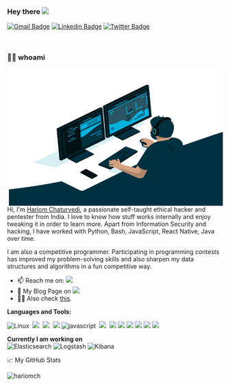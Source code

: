 ### Hey there <img src="https://media.giphy.com/media/hvRJCLFzcasrR4ia7z/giphy.gif" width="25px">
[![Gmail Badge](https://img.shields.io/badge/-hariom4694@gmail.com-c14438?style=flat&logo=Gmail&logoColor=white)](mailto:hariom4694@gmail.com "Connect via Email")
[![Linkedin Badge](https://img.shields.io/badge/-Hariom%20Chaturvedi-0072b1?style=flat&logo=Linkedin&logoColor=white)](https://www.linkedin.com/in/hariom-chaturvedi/ "Connect on LinkedIn")
[![Twitter Badge](https://img.shields.io/badge/-@HariChaturved-00acee?style=flat&logo=Twitter&logoColor=white)](https://twitter.com/intent/follow?screen_name=HariChaturved "Follow on Twitter")

<!-- 
![](https://visitor-badge.glitch.me/badge?page_id=hariomch.hariomch) -->

<br />

### 👩‍💻 whoami


  <img align="right" alt="GIF" src="./code.gif" width="500" height="320" />
  
Hi, I'm [Hariom Chaturvedi](https://hariomch.netlify.app), a passionate self-taught ethical hacker and pentester from India. I love to know how stuff works internally and enjoy tweaking it in order to learn more.
Apart from Information Security and hacking, I have worked with Python, Bash, JavaScript, React Native, Java over time.

I am also a competitive programmer. Participating in programming contests has improved my problem-solving skills and also sharpen my data structures and algorithms in a fun competitive way.


  
- 📫 Reach me on: [<img src="https://img.shields.io/badge/linkedin-%230077B5.svg?&style=flat&logo=linkedin&logoColor=white" />](https://www.linkedin.com/in/hariom-chaturvedi/)
- 📝 My Blog Page on [<img src="https://img.shields.io/badge/Medium%20-%231572B6.svg?&style=flat&logo=medium&logoColor=white" />](https://hariom4694.medium.com/)
- 👩‍💻 Also check [this](https://hariomch.netlify.app/).

**Languages and Tools:**  

![Linux](https://img.shields.io/badge/-Linux-FCC624?logo=Linux&style=for-the-badge&logoColor=black)
&nbsp;<img src="https://img.shields.io/badge/java-%23ED8B00.svg?&style=for-the-badge&logo=java&logoColor=white"/> 
&nbsp;<img src="https://img.shields.io/badge/python%20-%2314354C.svg?&style=for-the-badge&logo=python&logoColor=white"/> 
&nbsp;<img src="https://img.shields.io/badge/shell_script%20-%23121011.svg?&style=for-the-badge&logo=gnu-bash&logoColor=white"/> 
![javascript](https://img.shields.io/badge/javascript-lightgrey?labelColor=F7DF1E&logo=JavaScript&style=for-the-badge&logoColor=black)
&nbsp;<img src="https://img.shields.io/badge/react%20-%2300D9FF.svg?&style=for-the-badge&logo=react&logoColor=white" />
&nbsp;<img src="https://img.shields.io/badge/node.js%20-%2343853D.svg?&style=for-the-badge&logo=node.js&logoColor=white" />
<img src="https://img.shields.io/static/v1?style=for-the-badge&message=Docker&color=2496ED&logo=Docker&logoColor=FFFFFF&label=" />
<img src="https://img.shields.io/static/v1?style=for-the-badge&message=Netlify&color=222222&logo=Netlify&logoColor=00C7B7&label=" />
<img src="https://img.shields.io/badge/-Github%20Actions-2088FF?style=for-the-badge&logo=Github-Actions&logoColor=white" />
<img src="https://img.shields.io/badge/markdown-%23000000.svg?&style=for-the-badge&logo=markdown&logoColor=white"/>
<img src="https://img.shields.io/badge/git%20-%23F05033.svg?&style=for-the-badge&logo=git&logoColor=white"/>


**Currently I am working on**  
![Elasticsearch](https://img.shields.io/badge/Elasticsearch-005571?style=for-the-badge&logo=elasticsearch)
![Logstash](https://img.shields.io/badge/Logstash-005571?style=for-the-badge&logo=logstash)
![Kibana](https://img.shields.io/badge/Kibana-005571?style=for-the-badge&logo=kibana)



<!-- ## Find me around the web 🌎: -->

📈 My GitHub Stats

<p align="left"> <img src="https://github-readme-stats.vercel.app/api?username=hariomch&theme=radical" alt="hariomch" />
<!-- <img   alt="Sparsh's Top Languages" src="https://github-readme-stats.vercel.app/api/top-langs/?username=hariomch&langs_count=6&layout=compact&theme=vue-dark&hide_border=true&bg_color=0D1117" /> -->
